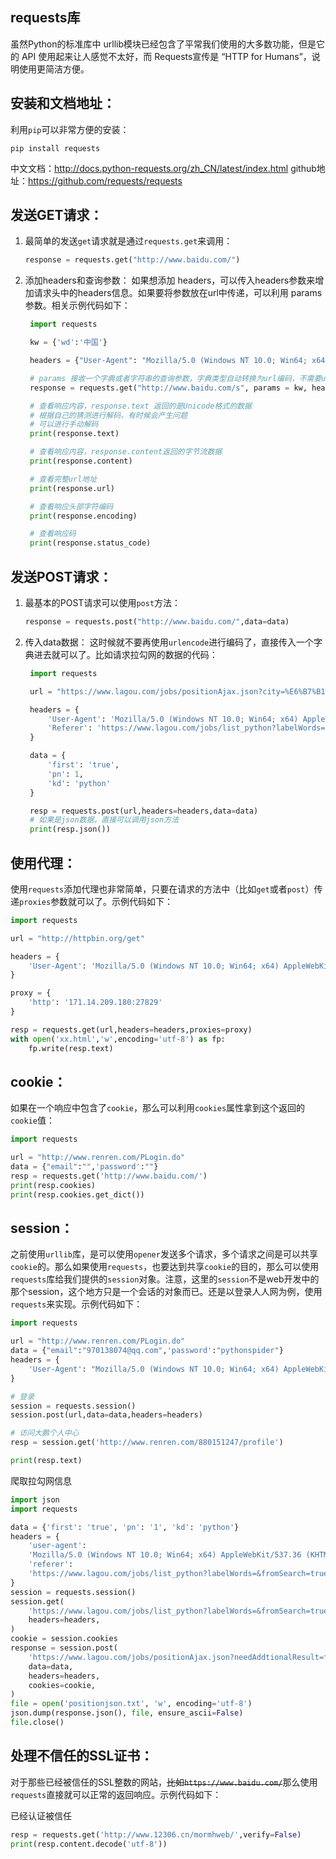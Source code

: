 ## requests库

虽然Python的标准库中 urllib模块已经包含了平常我们使用的大多数功能，但是它的 API 使用起来让人感觉不太好，而 Requests宣传是 “HTTP for Humans”，说明使用更简洁方便。

## 安装和文档地址：

利用`pip`可以非常方便的安装：

```
pip install requests
```

中文文档：http://docs.python-requests.org/zh_CN/latest/index.html
github地址：https://github.com/requests/requests

## 发送GET请求：

1. 最简单的发送`get`请求就是通过`requests.get`来调用：

   ```python
   response = requests.get("http://www.baidu.com/")
   ```

2. 添加headers和查询参数：
   如果想添加 headers，可以传入headers参数来增加请求头中的headers信息。如果要将参数放在url中传递，可以利用 params 参数。相关示例代码如下：

   ```python
    import requests
   
    kw = {'wd':'中国'}
   
    headers = {"User-Agent": "Mozilla/5.0 (Windows NT 10.0; Win64; x64) AppleWebKit/537.36 (KHTML, like Gecko) Chrome/54.0.2840.99 Safari/537.36"}
   
    # params 接收一个字典或者字符串的查询参数，字典类型自动转换为url编码，不需要urlencode()
    response = requests.get("http://www.baidu.com/s", params = kw, headers = headers)
   
    # 查看响应内容，response.text 返回的是Unicode格式的数据
    # 根据自己的猜测进行解码，有时候会产生问题
    # 可以进行手动解码
    print(response.text)
   
    # 查看响应内容，response.content返回的字节流数据
    print(response.content)
   
    # 查看完整url地址
    print(response.url)
   
    # 查看响应头部字符编码
    print(response.encoding)
   
    # 查看响应码
    print(response.status_code)
   ```

## 发送POST请求：

1. 最基本的POST请求可以使用`post`方法：

   ```python
   response = requests.post("http://www.baidu.com/",data=data)
   ```

2. 传入data数据：
   这时候就不要再使用`urlencode`进行编码了，直接传入一个字典进去就可以了。比如请求拉勾网的数据的代码：

   ```python
    import requests
   
    url = "https://www.lagou.com/jobs/positionAjax.json?city=%E6%B7%B1%E5%9C%B3&needAddtionalResult=false&isSchoolJob=0"
   
    headers = {
        'User-Agent': 'Mozilla/5.0 (Windows NT 10.0; Win64; x64) AppleWebKit/537.36 (KHTML, like Gecko) Chrome/62.0.3202.94 Safari/537.36',
        'Referer': 'https://www.lagou.com/jobs/list_python?labelWords=&fromSearch=true&suginput='
    }
   
    data = {
        'first': 'true',
        'pn': 1,
        'kd': 'python'
    }
   
    resp = requests.post(url,headers=headers,data=data)
    # 如果是json数据，直接可以调用json方法
    print(resp.json())
   ```

## 使用代理：

使用`requests`添加代理也非常简单，只要在请求的方法中（比如`get`或者`post`）传递`proxies`参数就可以了。示例代码如下：

```python
import requests

url = "http://httpbin.org/get"

headers = {
    'User-Agent': 'Mozilla/5.0 (Windows NT 10.0; Win64; x64) AppleWebKit/537.36 (KHTML, like Gecko) Chrome/62.0.3202.94 Safari/537.36',
}

proxy = {
    'http': '171.14.209.180:27829'
}

resp = requests.get(url,headers=headers,proxies=proxy)
with open('xx.html','w',encoding='utf-8') as fp:
    fp.write(resp.text)
```

## cookie：

如果在一个响应中包含了`cookie`，那么可以利用`cookies`属性拿到这个返回的`cookie`值：

```python
import requests

url = "http://www.renren.com/PLogin.do"
data = {"email":"",'password':""}
resp = requests.get('http://www.baidu.com/')
print(resp.cookies)
print(resp.cookies.get_dict())
```

## session：

之前使用`urllib`库，是可以使用`opener`发送多个请求，多个请求之间是可以共享`cookie`的。那么如果使用`requests`，也要达到共享`cookie`的目的，那么可以使用`requests`库给我们提供的`session`对象。注意，这里的`session`不是web开发中的那个session，这个地方只是一个会话的对象而已。还是以登录人人网为例，使用`requests`来实现。示例代码如下：

```python
import requests

url = "http://www.renren.com/PLogin.do"
data = {"email":"970138074@qq.com",'password':"pythonspider"}
headers = {
    'User-Agent': "Mozilla/5.0 (Windows NT 10.0; Win64; x64) AppleWebKit/537.36 (KHTML, like Gecko) Chrome/62.0.3202.94 Safari/537.36"
}

# 登录
session = requests.session()
session.post(url,data=data,headers=headers)

# 访问大鹏个人中心
resp = session.get('http://www.renren.com/880151247/profile')

print(resp.text)
```

爬取拉勾网信息

```python
import json
import requests

data = {'first': 'true', 'pn': '1', 'kd': 'python'}
headers = {
    'user-agent':
    'Mozilla/5.0 (Windows NT 10.0; Win64; x64) AppleWebKit/537.36 (KHTML, like Gecko) Chrome/84.0.4147.89 Safari/537.36',
    'referer':
    'https://www.lagou.com/jobs/list_python?labelWords=&fromSearch=true&suginput='
}
session = requests.session()
session.get(
    'https://www.lagou.com/jobs/list_python?labelWords=&fromSearch=true&suginput=',
    headers=headers,
)
cookie = session.cookies
response = session.post(
    'https://www.lagou.com/jobs/positionAjax.json?needAddtionalResult=false',
    data=data,
    headers=headers,
    cookies=cookie,
)
file = open('positionjson.txt', 'w', encoding='utf-8')
json.dump(response.json(), file, ensure_ascii=False)
file.close()
```



## 处理不信任的SSL证书：

对于那些已经被信任的SSL整数的网站，~~比如`https://www.baidu.com/`~~那么使用`requests`直接就可以正常的返回响应。示例代码如下：

已经认证被信任

```python
resp = requests.get('http://www.12306.cn/mormhweb/',verify=False)
print(resp.content.decode('utf-8'))
```